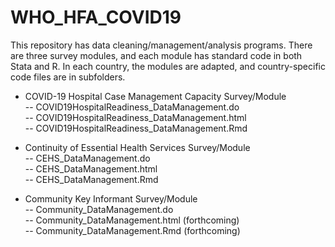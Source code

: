 # WHO_HFA_COVID19
This repository has data cleaning/management/analysis programs. There are three survey modules, and each module has standard code in both Stata and R. In each country, the modules are adapted, and country-specific code files are in subfolders. 

* COVID-19 Hospital Case Management Capacity Survey/Module   
-- COVID19HospitalReadiness_DataManagement.do   
-- COVID19HospitalReadiness_DataManagement.html   
-- COVID19HospitalReadiness_DataManagement.Rmd   

* Continuity of Essential Health Services Survey/Module   
-- CEHS_DataManagement.do   
-- CEHS_DataManagement.html   
-- CEHS_DataManagement.Rmd   

* Community Key Informant Survey/Module    
-- Community_DataManagement.do   
-- Community_DataManagement.html (forthcoming)   
-- Community_DataManagement.Rmd (forthcoming)   


